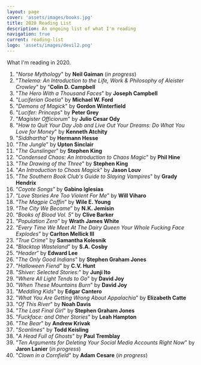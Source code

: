 ```yaml
---
layout: page
cover: 'assets/images/books.jpg'
title: 2020 Reading List
description: An ongoing list of what I'm reading
navigation: true
current: reading-list
logo: 'assets/images/devil2.png'
---
```


What I'm reading in 2020.

1. "_Norse Mythology_" by **Neil Gaiman** (_in progress_)
2. "_Thelema: An Introduction to the Life, Work & Philosophy of Aleister Crowley_" by "**Colin D. Campbell**
3. "_The Hero With a Thousand Faces_" by **Joseph Campbell**
4. "_Luciferian Goetia_" by **Michael W. Ford**
5. "_Demons of Magick_" by **Gordon Winterfield**
6. "_Lucifer: Princeps_" by **Peter Grey**
7. "_Magister Officiorum_" by **Julio Cesar Ody**
8. "_How to Quit Your Day Job and Live Out Your Dreams: Do What You Love for Money_" by **Kenneth Atchity**
9. "_Siddhartha_" by **Hermann Hesse**
10. "_The Jungle_" by **Upton Sinclair**
11. "_The Gunslinger_" by **Stephen King**
12. "_Condensed Chaos: An Introduction to Chaos Magic_" by **Phil Hine**
13. "_The Drawing of the Three_" by **Stephen King**
14. "_An Introduction to Choas Magick_" by **Jason Louv**
16. "_The Southern Book Club's Guide to Slaying Vampires_" by **Grady Hendrix**
17. “_Coyote Songs_” by **Gabino Iglesias**
18. “_Love Stories Are Too Violent For Me_” by **Will Viharo**
19. “_The Magpie Coffin_” by **Wile E. Young**
20. “_The City We Became_” by **N.K. Jemisin**
22. “_Books of Blood Vol. 5_” by **Clive Barker**
23. “_Population Zero_” by **Wrath James White**
24. “_Every Time We Meet At The Dairy Queen Your Whole Fucking Face Explodes_” by **Carlton Mellick III**
25. “_True Crime_” by **Samantha Kolesnik**
26. “_Blacktop Wasteland_” by **S.A. Cosby**
27. “_Header_” by **Edward Lee**
28. "_The Only Good Indians_" by **Stephen Graham Jones**
29. "_Halloween Fiend_" by **C.V. Hunt**
30. "_Shiver: Selected Stories:_" by **Junji Ito**
31. "_Where All Light Tends to Go_" by **David Joy**
32. "_When These Mountains Burn_" by **David Joy**
33. "_Meddling Kids_" by **Edgar Cantero**
34. "_What You Are Getting Wrong About Appalachia_" by **Elizabeth Catte**
35. "_Of This River_" by **Noah Davis**
36. "_The Last Final Girl_" by **Stephen Graham Jones**
37. "_Fuckface: and Other Stories_" by **Leah Hampton**
38. "_The Bear_" by **Andrew Krivak**
39. "_Scanlines_" by **Todd Keisling**
40. "_A Head Full of Ghosts_" by **Paul Tremblay**
41. "_Ten Arguments for Deleting Your Social Media Accounts Right Now_" by **Jaron Lanier** (_in progress_)
42. "_Clown in a Cornfield_" by **Adam Cesare** (_in progress_)